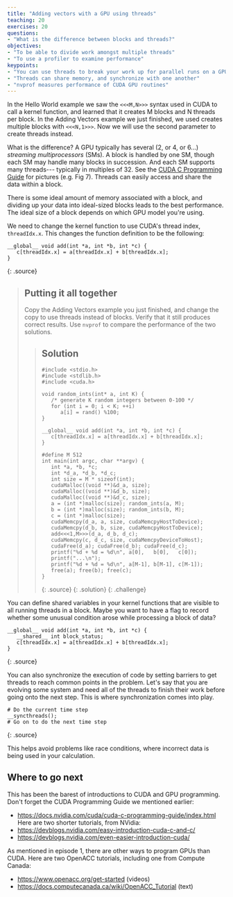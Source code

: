```yaml
---
title: "Adding vectors with a GPU using threads"
teaching: 20
exercises: 20
questions:
- "What is the difference between blocks and threads?"
objectives:
- "To be able to divide work amongst multiple threads"
- "To use a profiler to examine performance"
keypoints:
- "You can use threads to break your work up for parallel runs on a GPU"
- "Threads can share memory, and synchronize with one another"
- "nvprof measures performance of CUDA GPU routines"
---
```


In the Hello World example we saw the `<<<M,N>>>` syntax used in CUDA to call a
kernel function, and learned that it creates M blocks and N threads per block.
In the Adding Vectors example we just finished, we used creates multiple blocks
with `<<<N,1>>>`. Now we will use the second parameter to create threads
instead.

What is the difference? A GPU typically has several (2, or 4, or 6...)
_streaming multiprocessors_ (SMs). A block is handled by one SM, though each
SM may handle many blocks in succession.  And each SM supports many threads---
typically in multiples of 32. See the <a href="">CUDA C Programming Guide</a>
for pictures (e.g. Fig 7).  Threads can easily access and share the data within
a block.

There is some ideal amount of memory associated with a block, and dividing up
your data into ideal-sized blocks leads to the best performance. The ideal
size of a block depends on which GPU model you're using.

We need to change the kernel function to use CUDA's thread index,
`threadIdx.x`. This changes the function definition to be the following:

~~~
__global__ void add(int *a, int *b, int *c) {
   c[threadIdx.x] = a[threadIdx.x] + b[threadIdx.x];
}
~~~
{: .source}

> ## Putting it all together
> Copy the Adding Vectors example you just finished, and change the copy to use threads instead of blocks.
> Verify that it still produces correct results.
> Use `nvprof` to compare the performance of the two solutions.
> 
> > ## Solution
> > ~~~
> > #include <stdio.h>
> > #include <stdlib.h>
> > #include <cuda.h>
> >
> > void random_ints(int* a, int K) {
> >    /* generate K random integers between 0-100 */
> >    for (int i = 0; i < K; ++i)
> >       a[i] = rand() %100;
> > }
> > 
> > __global__ void add(int *a, int *b, int *c) {
> >    c[threadIdx.x] = a[threadIdx.x] + b[threadIdx.x];
> > }
> > 
> > #define M 512
> > int main(int argc, char **argv) {
> >    int *a, *b, *c;
> >    int *d_a, *d_b, *d_c;
> >    int size = M * sizeof(int);
> >    cudaMalloc((void **)&d_a, size);
> >    cudaMalloc((void **)&d_b, size);
> >    cudaMalloc((void **)&d_c, size);
> >    a = (int *)malloc(size); random_ints(a, M);
> >    b = (int *)malloc(size); random_ints(b, M);
> >    c = (int *)malloc(size);
> >    cudaMemcpy(d_a, a, size, cudaMemcpyHostToDevice);
> >    cudaMemcpy(d_b, b, size, cudaMemcpyHostToDevice);
> >    add<<<1,M>>>(d_a, d_b, d_c);
> >    cudaMemcpy(c, d_c, size, cudaMemcpyDeviceToHost);
> >    cudaFree(d_a); cudaFree(d_b); cudaFree(d_c);
> >    printf("%d + %d = %d\n", a[0],   b[0],   c[0]);
> >    printf("...\n");
> >    printf("%d + %d = %d\n", a[M-1], b[M-1], c[M-1]);
> >    free(a); free(b); free(c);
> > }
> > ~~~
> > {: .source}
> {: .solution}
{: .challenge}

You can define shared variables in your kernel functions that are visible to
all running threads in a block. Maybe you want to have a flag to record
whether some unusual condition arose while processing a block of data?

~~~
__global__ void add(int *a, int *b, int *c) {
   __shared__ int block_status;
   c[threadIdx.x] = a[threadIdx.x] + b[threadIdx.x];
}
~~~
{: .source}

You can also synchronize the execution of code by setting barriers to get
threads to reach common points in the problem. Let's say that you are evolving
some system and need all of the threads to finish their work before going onto
the next step. This is where synchronization comes into play.

~~~
# Do the current time step
__syncthreads();
# Go on to do the next time step
~~~
{: .source}

This helps avoid problems like race conditions, where incorrect data is being used in your calculation.

## Where to go next

This has been the barest of introductions to CUDA and GPU programming.
Don't forget the CUDA Programming Guide we mentioned earlier:
* https://docs.nvidia.com/cuda/cuda-c-programming-guide/index.html
Here are two shorter tutorials, from NVidia:
* https://devblogs.nvidia.com/easy-introduction-cuda-c-and-c/
* https://devblogs.nvidia.com/even-easier-introduction-cuda/

As mentioned in episode 1, there are other ways to program GPUs
than CUDA. Here are two OpenACC tutorials, including one from
Compute Canada:
* https://www.openacc.org/get-started (videos)
* https://docs.computecanada.ca/wiki/OpenACC_Tutorial (text)


